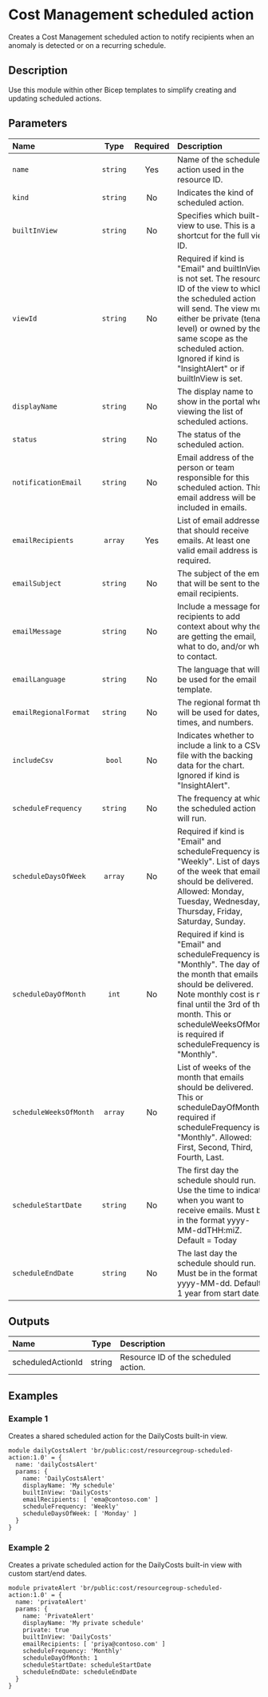 # Cost Management scheduled action

Creates a Cost Management scheduled action to notify recipients when an anomaly is detected or on a recurring schedule.

## Description

Use this module within other Bicep templates to simplify creating and updating scheduled actions.

## Parameters

| Name                   | Type     | Required | Description                                                                                                                                                                                                                                                                                 |
| :--------------------- | :------: | :------: | :------------------------------------------------------------------------------------------------------------------------------------------------------------------------------------------------------------------------------------------------------------------------------------------ |
| `name`                 | `string` | Yes      | Name of the scheduled action used in the resource ID.                                                                                                                                                                                                                                       |
| `kind`                 | `string` | No       | Indicates the kind of scheduled action.                                                                                                                                                                                                                                                     |
| `builtInView`          | `string` | No       | Specifies which built-in view to use. This is a shortcut for the full view ID.                                                                                                                                                                                                              |
| `viewId`               | `string` | No       | Required if kind is "Email" and builtInView is not set. The resource ID of the view to which the scheduled action will send. The view must either be private (tenant level) or owned by the same scope as the scheduled action. Ignored if kind is "InsightAlert" or if builtInView is set. |
| `displayName`          | `string` | No       | The display name to show in the portal when viewing the list of scheduled actions.                                                                                                                                                                                                          |
| `status`               | `string` | No       | The status of the scheduled action.                                                                                                                                                                                                                                                         |
| `notificationEmail`    | `string` | No       | Email address of the person or team responsible for this scheduled action. This email address will be included in emails.                                                                                                                                                                   |
| `emailRecipients`      | `array`  | Yes      | List of email addresses that should receive emails. At least one valid email address is required.                                                                                                                                                                                           |
| `emailSubject`         | `string` | No       | The subject of the email that will be sent to the email recipients.                                                                                                                                                                                                                         |
| `emailMessage`         | `string` | No       | Include a message for recipients to add context about why they are getting the email, what to do, and/or who to contact.                                                                                                                                                                    |
| `emailLanguage`        | `string` | No       | The language that will be used for the email template.                                                                                                                                                                                                                                      |
| `emailRegionalFormat`  | `string` | No       | The regional format that will be used for dates, times, and numbers.                                                                                                                                                                                                                        |
| `includeCsv`           | `bool`   | No       | Indicates whether to include a link to a CSV file with the backing data for the chart. Ignored if kind is "InsightAlert".                                                                                                                                                                   |
| `scheduleFrequency`    | `string` | No       | The frequency at which the scheduled action will run.                                                                                                                                                                                                                                       |
| `scheduleDaysOfWeek`   | `array`  | No       | Required if kind is "Email" and scheduleFrequency is "Weekly". List of days of the week that emails should be delivered. Allowed: Monday, Tuesday, Wednesday, Thursday, Friday, Saturday, Sunday.                                                                                           |
| `scheduleDayOfMonth`   | `int`    | No       | Required if kind is "Email" and scheduleFrequency is "Monthly". The day of the month that emails should be delivered. Note monthly cost is not final until the 3rd of the month. This or scheduleWeeksOfMonth is required if scheduleFrequency is "Monthly".                                |
| `scheduleWeeksOfMonth` | `array`  | No       | List of weeks of the month that emails should be delivered. This or scheduleDayOfMonth is required if scheduleFrequency is "Monthly". Allowed: First, Second, Third, Fourth, Last.                                                                                                          |
| `scheduleStartDate`    | `string` | No       | The first day the schedule should run. Use the time to indicate when you want to receive emails. Must be in the format yyyy-MM-ddTHH:miZ. Default = Today                                                                                                                                   |
| `scheduleEndDate`      | `string` | No       | The last day the schedule should run. Must be in the format yyyy-MM-dd. Default = 1 year from start date.                                                                                                                                                                                   |

## Outputs

| Name              | Type   | Description                          |
| :---------------- | :----: | :----------------------------------- |
| scheduledActionId | string | Resource ID of the scheduled action. |

## Examples

### Example 1

Creates a shared scheduled action for the DailyCosts built-in view.

```bicep
module dailyCostsAlert 'br/public:cost/resourcegroup-scheduled-action:1.0' = {
  name: 'dailyCostsAlert'
  params: {
    name: 'DailyCostsAlert'
    displayName: 'My schedule'
    builtInView: 'DailyCosts'
    emailRecipients: [ 'ema@contoso.com' ]
    scheduleFrequency: 'Weekly'
    scheduleDaysOfWeek: [ 'Monday' ]
  }
}
```

### Example 2

Creates a private scheduled action for the DailyCosts built-in view with custom start/end dates.

```bicep
module privateAlert 'br/public:cost/resourcegroup-scheduled-action:1.0' = {
  name: 'privateAlert'
  params: {
    name: 'PrivateAlert'
    displayName: 'My private schedule'
    private: true
    builtInView: 'DailyCosts'
    emailRecipients: [ 'priya@contoso.com' ]
    scheduleFrequency: 'Monthly'
    scheduleDayOfMonth: 1
    scheduleStartDate: scheduleStartDate
    scheduleEndDate: scheduleEndDate
  }
}
```